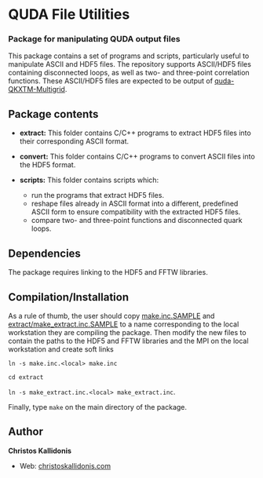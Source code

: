 # QUDA File Utilities

### Package for manipulating QUDA output files

This package contains a set of programs and scripts,
particularly useful to manipulate ASCII and HDF5 files.
The repository supports ASCII/HDF5 files containing disconnected
loops, as well as two- and three-point correlation functions.
These ASCII/HDF5 files are expected to be output of
[quda-QKXTM-Multigrid](https://github.com/ETMC-QUDA/quda-QKXTM-Multigrid).

## Package contents

* **extract:**
This folder contains C/C++ programs to extract HDF5 files
into their corresponding ASCII format.

* **convert:**
This folder contains C/C++ programs to convert ASCII files
into the HDF5 format.

* **scripts:**
This folder contains scripts which:
  * run the programs that extract HDF5 files.
  * reshape files already in ASCII format into a different,
    predefined ASCII form to ensure compatibility with the
    extracted HDF5 files.
  * compare two- and three-point functions and disconnected
   quark loops.

## Dependencies
The package requires linking to the HDF5 and FFTW libraries.

## Compilation/Installation
As a rule of thumb, the user should copy [make.inc.SAMPLE](make.inc.SAMPLE) and 
[extract/make_extract.inc.SAMPLE](./extract/make_extract.inc.SAMPLE) to
a name corresponding to the local workstation they are compiling the package.
Then modify the new files to contain the paths to the HDF5 and FFTW libraries
and the MPI on the local workstation and create soft links

`ln -s make.inc.<local> make.inc`

`cd extract`

`ln -s make_extract.inc.<local> make_extract.inc`.

Finally, type `make` on the main directory of the package.

## Author
**Christos Kallidonis**

* Web: [christoskallidonis.com](http://christoskallidonis.com)
